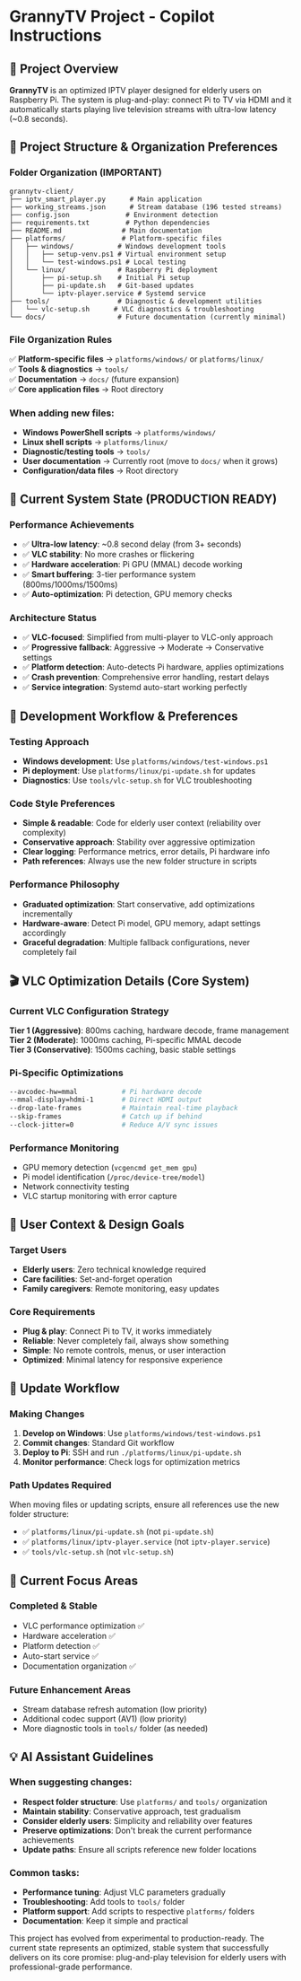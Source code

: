 # GrannyTV Project - Copilot Instructions

## 🎯 Project Overview

**GrannyTV** is an optimized IPTV player designed for elderly users on Raspberry Pi. The system is plug-and-play: connect Pi to TV via HDMI and it automatically starts playing live television streams with ultra-low latency (~0.8 seconds).

## 📁 Project Structure & Organization Preferences

### **Folder Organization (IMPORTANT)**

```
grannytv-client/
├── iptv_smart_player.py      # Main application
├── working_streams.json      # Stream database (196 tested streams)
├── config.json              # Environment detection
├── requirements.txt         # Python dependencies
├── README.md               # Main documentation
├── platforms/              # Platform-specific files
│   ├── windows/           # Windows development tools
│   │   ├── setup-venv.ps1 # Virtual environment setup  
│   │   └── test-windows.ps1 # Local testing
│   └── linux/             # Raspberry Pi deployment
│       ├── pi-setup.sh    # Initial Pi setup
│       ├── pi-update.sh   # Git-based updates
│       └── iptv-player.service # Systemd service
├── tools/                 # Diagnostic & development utilities
│   └── vlc-setup.sh      # VLC diagnostics & troubleshooting
└── docs/                  # Future documentation (currently minimal)
```

### **File Organization Rules**

✅ **Platform-specific files** → `platforms/windows/` or `platforms/linux/`  
✅ **Tools & diagnostics** → `tools/`  
✅ **Documentation** → `docs/` (future expansion)  
✅ **Core application files** → Root directory  

### **When adding new files:**

- **Windows PowerShell scripts** → `platforms/windows/`
- **Linux shell scripts** → `platforms/linux/`  
- **Diagnostic/testing tools** → `tools/`
- **User documentation** → Currently root (move to `docs/` when it grows)
- **Configuration/data files** → Root directory

## 🚀 Current System State (PRODUCTION READY)

### **Performance Achievements**
- ✅ **Ultra-low latency**: ~0.8 second delay (from 3+ seconds)
- ✅ **VLC stability**: No more crashes or flickering
- ✅ **Hardware acceleration**: Pi GPU (MMAL) decode working
- ✅ **Smart buffering**: 3-tier performance system (800ms/1000ms/1500ms)
- ✅ **Auto-optimization**: Pi detection, GPU memory checks

### **Architecture Status**
- ✅ **VLC-focused**: Simplified from multi-player to VLC-only approach
- ✅ **Progressive fallback**: Aggressive → Moderate → Conservative settings
- ✅ **Platform detection**: Auto-detects Pi hardware, applies optimizations
- ✅ **Crash prevention**: Comprehensive error handling, restart delays
- ✅ **Service integration**: Systemd auto-start working perfectly

## 🔧 Development Workflow & Preferences

### **Testing Approach**
- **Windows development**: Use `platforms/windows/test-windows.ps1`
- **Pi deployment**: Use `platforms/linux/pi-update.sh` for updates
- **Diagnostics**: Use `tools/vlc-setup.sh` for VLC troubleshooting

### **Code Style Preferences**
- **Simple & readable**: Code for elderly user context (reliability over complexity)
- **Conservative approach**: Stability over aggressive optimization
- **Clear logging**: Performance metrics, error details, Pi hardware info
- **Path references**: Always use the new folder structure in scripts

### **Performance Philosophy**
- **Graduated optimization**: Start conservative, add optimizations incrementally
- **Hardware-aware**: Detect Pi model, GPU memory, adapt settings accordingly
- **Graceful degradation**: Multiple fallback configurations, never completely fail

## 🎬 VLC Optimization Details (Core System)

### **Current VLC Configuration Strategy**

**Tier 1 (Aggressive)**: 800ms caching, hardware decode, frame management  
**Tier 2 (Moderate)**: 1000ms caching, Pi-specific MMAL decode  
**Tier 3 (Conservative)**: 1500ms caching, basic stable settings  

### **Pi-Specific Optimizations**
```bash
--avcodec-hw=mmal           # Pi hardware decode
--mmal-display=hdmi-1       # Direct HDMI output  
--drop-late-frames          # Maintain real-time playback
--skip-frames               # Catch up if behind
--clock-jitter=0            # Reduce A/V sync issues
```

### **Performance Monitoring**
- GPU memory detection (`vcgencmd get_mem gpu`)
- Pi model identification (`/proc/device-tree/model`)  
- Network connectivity testing
- VLC startup monitoring with error capture

## 👵 User Context & Design Goals

### **Target Users**
- **Elderly users**: Zero technical knowledge required
- **Care facilities**: Set-and-forget operation
- **Family caregivers**: Remote monitoring, easy updates

### **Core Requirements**
- **Plug & play**: Connect Pi to TV, it works immediately
- **Reliable**: Never completely fail, always show something
- **Simple**: No remote controls, menus, or user interaction
- **Optimized**: Minimal latency for responsive experience

## 🔄 Update Workflow

### **Making Changes**
1. **Develop on Windows**: Use `platforms/windows/test-windows.ps1`
2. **Commit changes**: Standard Git workflow
3. **Deploy to Pi**: SSH and run `./platforms/linux/pi-update.sh`
4. **Monitor performance**: Check logs for optimization metrics

### **Path Updates Required**
When moving files or updating scripts, ensure all references use the new folder structure:
- ✅ `platforms/linux/pi-update.sh` (not `pi-update.sh`)
- ✅ `platforms/linux/iptv-player.service` (not `iptv-player.service`)
- ✅ `tools/vlc-setup.sh` (not `vlc-setup.sh`)

## 🎯 Current Focus Areas

### **Completed & Stable**
- VLC performance optimization ✅
- Hardware acceleration ✅  
- Platform detection ✅
- Auto-start service ✅
- Documentation organization ✅

### **Future Enhancement Areas**
- Stream database refresh automation (low priority)
- Additional codec support (AV1) (low priority)
- More diagnostic tools in `tools/` folder (as needed)

## 💡 AI Assistant Guidelines

### **When suggesting changes:**
- **Respect folder structure**: Use `platforms/` and `tools/` organization
- **Maintain stability**: Conservative approach, test gradualism
- **Consider elderly users**: Simplicity and reliability over features
- **Preserve optimizations**: Don't break the current performance achievements
- **Update paths**: Ensure all scripts reference new folder locations

### **Common tasks:**
- **Performance tuning**: Adjust VLC parameters gradually
- **Troubleshooting**: Add tools to `tools/` folder
- **Platform support**: Add scripts to respective `platforms/` folders
- **Documentation**: Keep it simple and practical

This project has evolved from experimental to production-ready. The current state represents an optimized, stable system that successfully delivers on its core promise: plug-and-play television for elderly users with professional-grade performance.